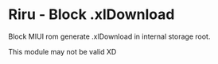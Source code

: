 # Riru - Block .xlDownload

Block MIUI rom generate .xlDownload in internal storage root.

This module may not be valid XD
